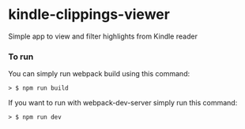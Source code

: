 # kindle-clippings-viewer
Simple app to view and filter highlights from Kindle reader

### To run

You can simply run webpack build using this command: 

```
> $ npm run build
```

If you want to run with webpack-dev-server simply run this command: 

```
> $ npm run dev
```
